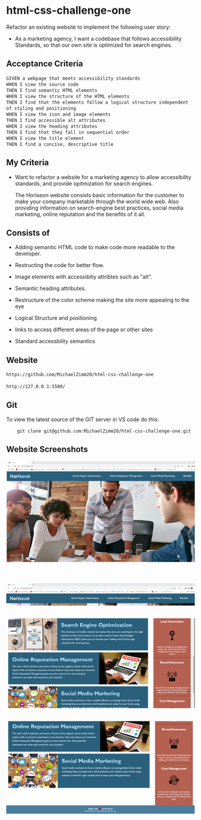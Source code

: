 # html-css-challenge-one


Refactor an existing website to implement the following user story:
 
 * As a marketing agency, I want a codebase that follows accessibility Standards, so that our own site is optimized for search engines.

## Acceptance Criteria

```
GIVEN a webpage that meets accessibility standards
WHEN I view the source code
THEN I find semantic HTML elements
WHEN I view the structure of the HTML elements
THEN I find that the elements follow a logical structure independent of styling and positioning
WHEN I view the icon and image elements
THEN I find accessible alt attributes
WHEN I view the heading attributes
THEN I find that they fall in sequential order
WHEN I view the title element
THEN I find a concise, descriptive title
```

## My Criteria 

* Want to refactor a website for a marketing agency to allow accessibility standards, and provide opitmization for search engines. 

    The Horiseon website consists basic information for the customer to make your company marketable through the world wide web. Also providing information on search-engine best practices, social media marketing, online reputation and the benefits of it all.
    

##  Consists of

* Adding semantic HTML code to make code more readable to the developer.

* Restructing the code for better flow.

* Image elements with accessibiliy attribtes such as "alt".

* Semantic heading attributes.  

* Restructure of the color scheme making the site more appealing to the eye

* Logical Structure and positioning 

* <a> links to access different areas of the page or other sites 

* Standard accessbility semantics 


## Website 

    https://github.com/MichaelZimm20/html-css-challenge-one

    http://127.0.0.1:5500/


## Git

To view the latest source of the GIT server in VS code do this:

        git clone git@github.com:MichaelZimm20/html-css-challenge-one.git

## Website Screenshots 

![Horiseon screenshots](./assets/images/screenshot1.png "Initial Page View") 
<br/><br/><br/>

![Horiseon screenshots](./assets/images/screenshot2.png "Title and Nav Bar")
<br/><br/>

![Horiseon screenshots](./assets/images/screenshot3.png "Top Page View") 
<br/><br/>

![Horiseon screenshots](./assets/images/screenshot4.png "Bottom Page View and Footer") 
